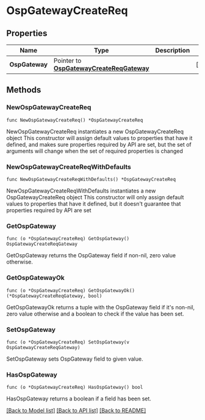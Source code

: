 # OspGatewayCreateReq

## Properties

Name | Type | Description | Notes
------------ | ------------- | ------------- | -------------
**OspGateway** | Pointer to [**OspGatewayCreateReqGateway**](OspGatewayCreateReqGateway.md) |  | [optional] 

## Methods

### NewOspGatewayCreateReq

`func NewOspGatewayCreateReq() *OspGatewayCreateReq`

NewOspGatewayCreateReq instantiates a new OspGatewayCreateReq object
This constructor will assign default values to properties that have it defined,
and makes sure properties required by API are set, but the set of arguments
will change when the set of required properties is changed

### NewOspGatewayCreateReqWithDefaults

`func NewOspGatewayCreateReqWithDefaults() *OspGatewayCreateReq`

NewOspGatewayCreateReqWithDefaults instantiates a new OspGatewayCreateReq object
This constructor will only assign default values to properties that have it defined,
but it doesn't guarantee that properties required by API are set

### GetOspGateway

`func (o *OspGatewayCreateReq) GetOspGateway() OspGatewayCreateReqGateway`

GetOspGateway returns the OspGateway field if non-nil, zero value otherwise.

### GetOspGatewayOk

`func (o *OspGatewayCreateReq) GetOspGatewayOk() (*OspGatewayCreateReqGateway, bool)`

GetOspGatewayOk returns a tuple with the OspGateway field if it's non-nil, zero value otherwise
and a boolean to check if the value has been set.

### SetOspGateway

`func (o *OspGatewayCreateReq) SetOspGateway(v OspGatewayCreateReqGateway)`

SetOspGateway sets OspGateway field to given value.

### HasOspGateway

`func (o *OspGatewayCreateReq) HasOspGateway() bool`

HasOspGateway returns a boolean if a field has been set.


[[Back to Model list]](../README.md#documentation-for-models) [[Back to API list]](../README.md#documentation-for-api-endpoints) [[Back to README]](../README.md)


